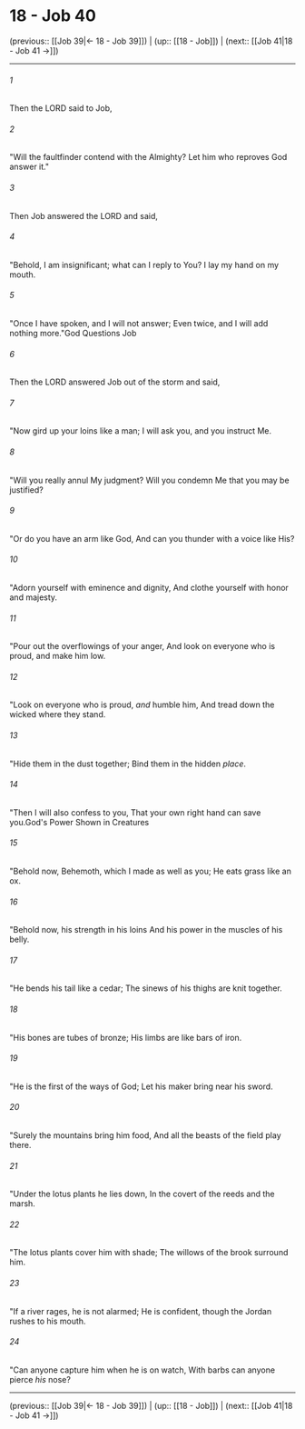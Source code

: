 # 18 - Job 40

(previous:: [[Job 39|← 18 - Job 39]]) | (up:: [[18 - Job]]) | (next:: [[Job 41|18 - Job 41 →]])

***


###### 1 
Then the LORD said to Job, 

###### 2 
"Will the faultfinder contend with the Almighty? Let him who reproves God answer it." 

###### 3 
Then Job answered the LORD and said, 

###### 4 
"Behold, I am insignificant; what can I reply to You? I lay my hand on my mouth. 

###### 5 
"Once I have spoken, and I will not answer; Even twice, and I will add nothing more."God Questions Job 

###### 6 
Then the LORD answered Job out of the storm and said, 

###### 7 
"Now gird up your loins like a man; I will ask you, and you instruct Me. 

###### 8 
"Will you really annul My judgment? Will you condemn Me that you may be justified? 

###### 9 
"Or do you have an arm like God, And can you thunder with a voice like His? 

###### 10 
"Adorn yourself with eminence and dignity, And clothe yourself with honor and majesty. 

###### 11 
"Pour out the overflowings of your anger, And look on everyone who is proud, and make him low. 

###### 12 
"Look on everyone who is proud, _and_ humble him, And tread down the wicked where they stand. 

###### 13 
"Hide them in the dust together; Bind them in the hidden _place_. 

###### 14 
"Then I will also confess to you, That your own right hand can save you.God's Power Shown in Creatures 

###### 15 
"Behold now, Behemoth, which I made as well as you; He eats grass like an ox. 

###### 16 
"Behold now, his strength in his loins And his power in the muscles of his belly. 

###### 17 
"He bends his tail like a cedar; The sinews of his thighs are knit together. 

###### 18 
"His bones are tubes of bronze; His limbs are like bars of iron. 

###### 19 
"He is the first of the ways of God; Let his maker bring near his sword. 

###### 20 
"Surely the mountains bring him food, And all the beasts of the field play there. 

###### 21 
"Under the lotus plants he lies down, In the covert of the reeds and the marsh. 

###### 22 
"The lotus plants cover him with shade; The willows of the brook surround him. 

###### 23 
"If a river rages, he is not alarmed; He is confident, though the Jordan rushes to his mouth. 

###### 24 
"Can anyone capture him when he is on watch, With barbs can anyone pierce _his_ nose?

***

(previous:: [[Job 39|← 18 - Job 39]]) | (up:: [[18 - Job]]) | (next:: [[Job 41|18 - Job 41 →]])
